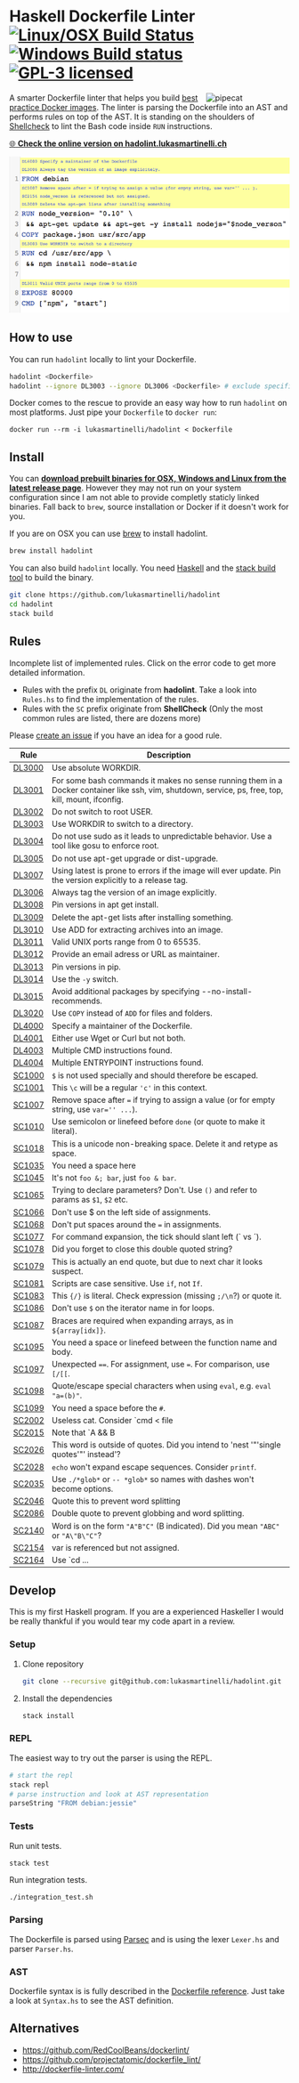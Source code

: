 # Haskell Dockerfile Linter [![Linux/OSX Build Status](https://travis-ci.org/lukasmartinelli/hadolint.svg?branch=master)](https://travis-ci.org/lukasmartinelli/hadolint) [![Windows Build status](https://ci.appveyor.com/api/projects/status/t6m5vpv6mud7yi89/branch/master?svg=true)](https://ci.appveyor.com/project/lukasmartinelli/hadolint/branch/master) [![GPL-3 licensed](https://img.shields.io/badge/license-GPL--3-blue.svg)](https://tldrlegal.com/license/gnu-general-public-license-v3-(gpl-3))

<img align="right" alt="pipecat" width="150" src="http://hadolint.lukasmartinelli.ch/img/cat_container.png" />

A smarter Dockerfile linter that helps you build [best practice Docker images](https://docs.docker.com/engine/articles/dockerfile_best-practices/).
The linter is parsing the Dockerfile into an AST and performs rules on top of the AST.
It is standing on the shoulders of [Shellcheck](https://github.com/koalaman/shellcheck) to lint the Bash
code inside `RUN` instructions.

[:globe_with_meridians: **Check the online version on hadolint.lukasmartinelli.ch**](http://hadolint.lukasmartinelli.ch/.)

[![Screenshot](screenshot.png)](http://hadolint.lukasmartinelli.ch/)

## How to use

You can run `hadolint` locally to lint your Dockerfile.

```bash
hadolint <Dockerfile>
hadolint --ignore DL3003 --ignore DL3006 <Dockerfile> # exclude specific rules
```

Docker comes to the rescue to provide an easy way how to run `hadolint` on most platforms.
Just pipe your `Dockerfile` to `docker run`:

```
docker run --rm -i lukasmartinelli/hadolint < Dockerfile
```

## Install

You can [**download prebuilt binaries for OSX, Windows and Linux from the latest release page**](https://github.com/lukasmartinelli/hadolint/releases/latest
). However they may not run on your system configuration since I am not able to provide completly staticly linked binaries. Fall back to `brew`, source installation or Docker if it doesn't work for you.

If you are on OSX you can use [brew](http://brew.sh/) to install hadolint.

```bash
brew install hadolint
```

You can also build `hadolint` locally. You need [Haskell](https://www.haskell.org/platform/) and
the [stack build tool](http://docs.haskellstack.org/en/stable/install_and_upgrade.html) to build the binary.

```bash
git clone https://github.com/lukasmartinelli/hadolint
cd hadolint
stack build
```

## Rules

Incomplete list of implemented rules. Click on the error code to get more detailed information.

- Rules with the prefix `DL` originate from **hadolint**. Take a look into `Rules.hs` to find the implementation of the rules.
- Rules with the `SC` prefix originate from **ShellCheck** (Only the most common rules are listed, there are dozens more)

Please [create an issue](https://github.com/lukasmartinelli/hadolint/issues/new) if you have an idea for a good rule.

| Rule                                                              | Description
| ----------------------------------------------------------------- | --------------------------------------------------------------------------------------------------
| [DL3000](https://github.com/lukasmartinelli/hadolint/wiki/DL3000) | Use absolute WORKDIR.
| [DL3001](https://github.com/lukasmartinelli/hadolint/wiki/DL3001) | For some bash commands it makes no sense running them in a Docker container like ssh, vim, shutdown, service, ps, free, top, kill, mount, ifconfig.
| [DL3002](https://github.com/lukasmartinelli/hadolint/wiki/DL3002) | Do not switch to root USER.
| [DL3003](https://github.com/lukasmartinelli/hadolint/wiki/DL3003) | Use WORKDIR to switch to a directory.
| [DL3004](https://github.com/lukasmartinelli/hadolint/wiki/DL3004) | Do not use sudo as it leads to unpredictable behavior. Use a tool like gosu to enforce root.
| [DL3005](https://github.com/lukasmartinelli/hadolint/wiki/DL3005) | Do not use apt-get upgrade or dist-upgrade.
| [DL3007](https://github.com/lukasmartinelli/hadolint/wiki/DL3007) | Using latest is prone to errors if the image will ever update. Pin the version explicitly to a release tag.
| [DL3006](https://github.com/lukasmartinelli/hadolint/wiki/DL3006) | Always tag the version of an image explicitly.
| [DL3008](https://github.com/lukasmartinelli/hadolint/wiki/DL3008) | Pin versions in apt get install.
| [DL3009](https://github.com/lukasmartinelli/hadolint/wiki/DL3009) | Delete the apt-get lists after installing something.
| [DL3010](https://github.com/lukasmartinelli/hadolint/wiki/DL3010) | Use ADD for extracting archives into an image.
| [DL3011](https://github.com/lukasmartinelli/hadolint/wiki/DL3011) | Valid UNIX ports range from 0 to 65535.
| [DL3012](https://github.com/lukasmartinelli/hadolint/wiki/DL3012) | Provide an email adress or URL as maintainer.
| [DL3013](https://github.com/lukasmartinelli/hadolint/wiki/DL3013) | Pin versions in pip.
| [DL3014](https://github.com/lukasmartinelli/hadolint/wiki/DL3014) | Use the `-y` switch.
| [DL3015](https://github.com/lukasmartinelli/hadolint/wiki/DL3015) | Avoid additional packages by specifying --no-install-recommends.
| [DL3020](https://github.com/lukasmartinelli/hadolint/wiki/DL3020) | Use `COPY` instead of `ADD` for files and folders.
| [DL4000](https://github.com/lukasmartinelli/hadolint/wiki/DL4000) | Specify a maintainer of the Dockerfile.
| [DL4001](https://github.com/lukasmartinelli/hadolint/wiki/DL4001) | Either use Wget or Curl but not both.
| [DL4003](https://github.com/lukasmartinelli/hadolint/wiki/DL4001) | Multiple CMD instructions found.
| [DL4004](https://github.com/lukasmartinelli/hadolint/wiki/DL4001) | Multiple ENTRYPOINT instructions found.
| [SC1000](https://github.com/koalaman/shellcheck/wiki/SC1000)      | `$` is not used specially and should therefore be escaped.
| [SC1001](https://github.com/koalaman/shellcheck/wiki/SC1001)      | This `\c` will be a regular `'c'`  in this context.
| [SC1007](https://github.com/koalaman/shellcheck/wiki/SC1007)      | Remove space after `=` if trying to assign a value (or for empty string, use `var='' ...`).
| [SC1010](https://github.com/koalaman/shellcheck/wiki/SC1010)      | Use semicolon or linefeed before `done` (or quote to make it literal).
| [SC1018](https://github.com/koalaman/shellcheck/wiki/SC1018)      | This is a unicode non-breaking space. Delete it and retype as space.
| [SC1035](https://github.com/koalaman/shellcheck/wiki/SC1035)      | You need a space here
| [SC1045](https://github.com/koalaman/shellcheck/wiki/SC1045)      | It's not `foo &; bar`, just `foo & bar`.
| [SC1065](https://github.com/koalaman/shellcheck/wiki/SC1065)      | Trying to declare parameters? Don't. Use `()` and refer to params as `$1`, `$2` etc.
| [SC1066](https://github.com/koalaman/shellcheck/wiki/SC1066)      | Don't use $ on the left side of assignments.
| [SC1068](https://github.com/koalaman/shellcheck/wiki/SC1068)      | Don't put spaces around the `=` in assignments.
| [SC1077](https://github.com/koalaman/shellcheck/wiki/SC1077)      | For command expansion, the tick should slant left (\` vs ´).
| [SC1078](https://github.com/koalaman/shellcheck/wiki/SC1078)      | Did you forget to close this double quoted string?
| [SC1079](https://github.com/koalaman/shellcheck/wiki/SC1079)      | This is actually an end quote, but due to next char it looks suspect.
| [SC1081](https://github.com/koalaman/shellcheck/wiki/SC1081)      | Scripts are case sensitive. Use `if`, not `If`.
| [SC1083](https://github.com/koalaman/shellcheck/wiki/SC1083)      | This `{/}` is literal. Check expression (missing `;/\n`?) or quote it.
| [SC1086](https://github.com/koalaman/shellcheck/wiki/SC1086)      | Don't use `$` on the iterator name in for loops.
| [SC1087](https://github.com/koalaman/shellcheck/wiki/SC1087)      | Braces are required when expanding arrays, as in `${array[idx]}`.
| [SC1095](https://github.com/koalaman/shellcheck/wiki/SC1095)      | You need a space or linefeed between the function name and body.
| [SC1097](https://github.com/koalaman/shellcheck/wiki/SC1097)      | Unexpected `==`. For assignment, use `=`. For comparison, use `[/[[`.
| [SC1098](https://github.com/koalaman/shellcheck/wiki/SC1098)      | Quote/escape special characters when using `eval`, e.g. `eval "a=(b)"`.
| [SC1099](https://github.com/koalaman/shellcheck/wiki/SC1099)      | You need a space before the `#`.
| [SC2002](https://github.com/koalaman/shellcheck/wiki/SC2002)      | Useless cat. Consider `cmd < file | ..` or `cmd file | ..` instead.
| [SC2015](https://github.com/koalaman/shellcheck/wiki/SC2015)      | Note that `A && B || C` is not if-then-else. C may run when A is true.
| [SC2026](https://github.com/koalaman/shellcheck/wiki/SC2026)      | This word is outside of quotes. Did you intend to 'nest '"'single quotes'"' instead'?
| [SC2028](https://github.com/koalaman/shellcheck/wiki/SC2028)      | `echo` won't expand escape sequences. Consider `printf`.
| [SC2035](https://github.com/koalaman/shellcheck/wiki/SC2035)      | Use `./*glob*` or `-- *glob*` so names with dashes won't become options.
| [SC2046](https://github.com/koalaman/shellcheck/wiki/SC2046)      | Quote this to prevent word splitting
| [SC2086](https://github.com/koalaman/shellcheck/wiki/SC2086)      | Double quote to prevent globbing and word splitting.
| [SC2140](https://github.com/koalaman/shellcheck/wiki/SC2140)      | Word is on the form `"A"B"C"` (B indicated). Did you mean `"ABC"` or `"A\"B\"C"`?
| [SC2154](https://github.com/koalaman/shellcheck/wiki/SC2154)      | var is referenced but not assigned.
| [SC2164](https://github.com/koalaman/shellcheck/wiki/SC2164)      | Use `cd ... || exit` in case `cd` fails.


## Develop

This is my first Haskell program. If you are a experienced Haskeller I would be really thankful
if you would tear my code apart in a review.

### Setup

1. Clone repository
    ```bash
    git clone --recursive git@github.com:lukasmartinelli/hadolint.git
    ```
2. Install the dependencies
    ```bash
    stack install
    ```

### REPL

The easiest way to try out the parser is using the REPL.

```bash
# start the repl
stack repl
# parse instruction and look at AST representation
parseString "FROM debian:jessie"
```

### Tests

Run unit tests.

```bash
stack test
```

Run integration tests.

```
./integration_test.sh
```

### Parsing

The Dockerfile is parsed using [Parsec](https://wiki.haskell.org/Parsec) and is using the lexer `Lexer.hs` and parser `Parser.hs`.

### AST

Dockerfile syntax is is fully described in the [Dockerfile reference](http://docs.docker.com/engine/reference/builder/).  Just take a look at `Syntax.hs` to see the AST definition.


## Alternatives

- https://github.com/RedCoolBeans/dockerlint/
- https://github.com/projectatomic/dockerfile_lint/
- http://dockerfile-linter.com/

